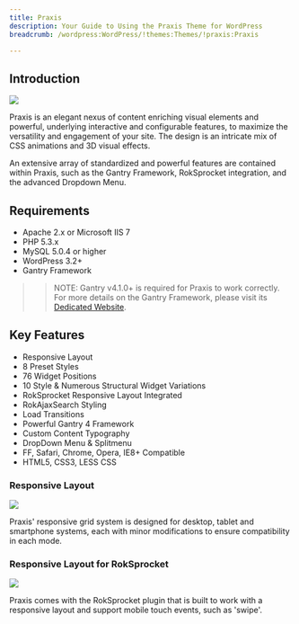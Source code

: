 ```yaml
---
title: Praxis
description: Your Guide to Using the Praxis Theme for WordPress
breadcrumb: /wordpress:WordPress/!themes:Themes/!praxis:Praxis

---
```


Introduction
-----

![][Praxis]

Praxis is an elegant nexus of content enriching visual elements and powerful, underlying interactive and configurable features, to maximize the versatility and engagement of your site. The design is an intricate mix of CSS animations and 3D visual effects.

An extensive array of standardized and powerful features are contained within Praxis, such as the Gantry Framework, RokSprocket integration, and the advanced Dropdown Menu.

Requirements
-----

* Apache 2.x or Microsoft IIS 7
* PHP 5.3.x
* MySQL 5.0.4 or higher
* WordPress 3.2+
* Gantry Framework

>> NOTE: Gantry v4.1.0+ is required for Praxis to work correctly. For more details on the Gantry Framework, please visit its [Dedicated Website][gantry].

Key Features
-----

* Responsive Layout
* 8 Preset Styles
* 76 Widget Positions
* 10 Style & Numerous Structural Widget Variations
* RokSprocket Responsive Layout Integrated
* RokAjaxSearch Styling
* Load Transitions
* Powerful Gantry 4 Framework
* Custom Content Typography
* DropDown Menu & Splitmenu
* FF, Safari, Chrome, Opera, IE8+ Compatible
* HTML5, CSS3, LESS CSS

### Responsive Layout

![][responsive]

Praxis' responsive grid system is designed for desktop, tablet and smartphone systems, each with minor modifications to ensure compatibility in each mode.

### Responsive Layout for RokSprocket

![][roksprocket]

Praxis comes with the RokSprocket plugin that is built to work with a responsive layout and support mobile touch events, such as 'swipe'.

[gantry]: http://www.gantry-framework.org/
[gantry_install]: ../../start/gantry.md
[download]: http://www.rockettheme.com/wordpress-downloads/club/3516-Praxis
[Praxis]: assets/praxis.jpeg
[responsive]: assets/responsive.jpg
[roksprocket]: assets/roksprocket.jpg
[filezilla]: https://filezilla-project.org
[launcher]: ../../start/rocketlauncher.md
[strips]: assets/roksprocket_strips.jpg